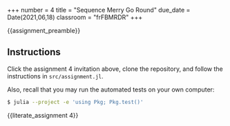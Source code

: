 +++
number = 4
title = "Sequence Merry Go Round"
due_date = Date(2021,06,18)
classroom = "frFBMRDR"
+++

{{assignment_preamble}}
## Instructions

Click the assignment 4 invitation above,
clone the repository, and follow the instructions
in `src/assignment.jl`.

Also, recall that you may run the automated tests on your own computer:

```sh
$ julia --project -e 'using Pkg; Pkg.test()'
```

{{literate_assignment 4}}